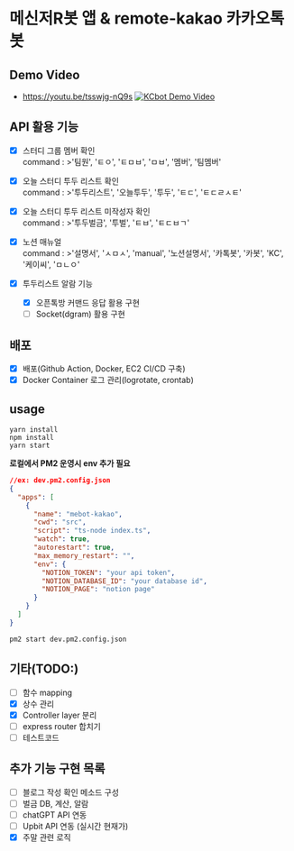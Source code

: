 # 메신저R봇 앱 & remote-kakao 카카오톡 봇

## Demo Video

- https://youtu.be/tsswjg-nQ9s
  [![KCbot Demo Video](http://img.youtube.com/vi/tsswjg-nQ9s/0.jpg)](https://youtu.be/tsswjg-nQ9s?t=0s)

## API 활용 기능

- [x] 스터디 그룹 멤버 확인  
       command : >'팀원', 'ㅌㅇ', 'ㅌㅁㅂ', 'ㅁㅂ', '멤버', '팀멤버'

- [x] 오늘 스터디 투두 리스트 확인  
       command : >'투두리스트', '오늘투두', '투두', 'ㅌㄷ', 'ㅌㄷㄹㅅㅌ'

- [x] 오늘 스터디 투두 리스트 미작성자 확인  
       command : >'투두벌금', '투벌', 'ㅌㅂ', 'ㅌㄷㅂㄱ'

- [x] 노션 매뉴얼  
       command : >'설명서', 'ㅅㅁㅅ', 'manual', '노션설명서', '카톡봇', '카봇', 'KC', '케이씨', 'ㅁㄴㅇ'

- [x] 투두리스트 알람 기능
  - [x] 오픈톡방 커맨드 응답 활용 구현
  - [ ] Socket(dgram) 활용 구현

## 배포

- [x] 배포(Github Action, Docker, EC2 CI/CD 구축)
- [x] Docker Container 로그 관리(logrotate, crontab)

## usage

`yarn install`<br>
`npm install`<br>
`yarn start`

**로컬에서 PM2 운영시 env 추가 필요**

```JSON
//ex: dev.pm2.config.json
{
  "apps": [
    {
      "name": "mebot-kakao",
      "cwd": "src",
      "script": "ts-node index.ts",
      "watch": true,
      "autorestart": true,
      "max_memory_restart": "",
      "env": {
        "NOTION_TOKEN": "your api token",
        "NOTION_DATABASE_ID": "your database id",
        "NOTION_PAGE": "notion page"
      }
    }
  ]
}
```

`pm2 start dev.pm2.config.json`

## 기타(TODO:)

- [ ] 함수 mapping
- [x] 상수 관리
- [x] Controller layer 분리
- [ ] express router 합치기
- [ ] 테스트코드

## 추가 기능 구현 목록

- [ ] 블로그 작성 확인 메소드 구성
- [ ] 벌금 DB, 계산, 알람
- [ ] chatGPT API 연동
- [ ] Upbit API 연동 (실시간 현재가)
- [x] 주말 관련 로직

